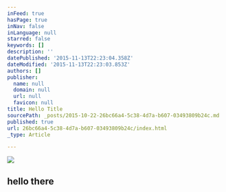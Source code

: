 ```yaml
---
inFeed: true
hasPage: true
inNav: false
inLanguage: null
starred: false
keywords: []
description: ''
datePublished: '2015-11-13T22:23:04.358Z'
dateModified: '2015-11-13T22:23:03.853Z'
authors: []
publisher:
  name: null
  domain: null
  url: null
  favicon: null
title: Hello Title
sourcePath: _posts/2015-10-22-26bc66a4-5c38-4d7a-b607-03493809b24c.md
published: true
url: 26bc66a4-5c38-4d7a-b607-03493809b24c/index.html
_type: Article

---
```

![](https://the-grid-user-content.s3-us-west-2.amazonaws.com/de2f170b-ccc4-4733-b1f2-f2116bdc56eb.png)

## **hello there**